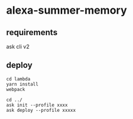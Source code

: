 # alexa-summer-memory

## requirements
ask cli v2

## deploy

```
cd lambda
yarn install
webpack

cd ../
ask init --profile xxxx
ask deploy --profile xxxxx
```

